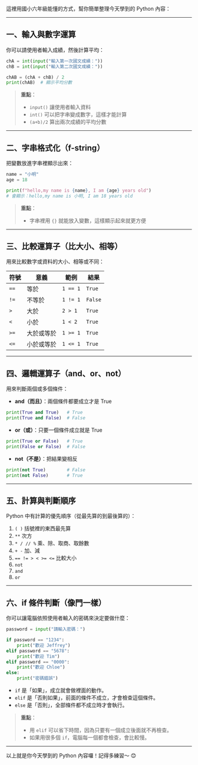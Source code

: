 這裡用國小六年級能懂的方式，幫你簡單整理今天學到的 Python 內容：

---

## 一、輸入與數字運算

你可以請使用者輸入成績，然後計算平均：

```python
chA = int(input("輸入第一次國文成績："))
chB = int(input("輸入第二次國文成績："))

chAB = (chA + chB) / 2
print(chAB)  # 顯示平均分數
```

> **重點**：
>
> - `input()` 讓使用者輸入資料
> - `int()` 可以把字串變成數字，這樣才能計算
> - `(a+b)/2` 算出兩次成績的平均分數

---

## 二、字串格式化（f-string）

把變數放進字串裡顯示出來：

```python
name = "小明"
age = 18

print(f"hello,my name is {name}, I am {age} years old")
# 會顯示：hello,my name is 小明, I am 18 years old
```

> **重點**：
>
> - 字串裡用 `{}` 就能放入變數，這樣顯示起來就更方便

---

## 三、比較運算子（比大小、相等）

用來比較數字或資料的大小、相等或不同：

| 符號 | 意義       | 範例     | 結果    |
| ---- | ---------- | -------- | ------- |
| `==` | 等於       | `1 == 1` | `True`  |
| `!=` | 不等於     | `1 != 1` | `False` |
| `>`  | 大於       | `2 > 1`  | `True`  |
| `<`  | 小於       | `1 < 2`  | `True`  |
| `>=` | 大於或等於 | `1 >= 1` | `True`  |
| `<=` | 小於或等於 | `1 <= 1` | `True`  |

---

## 四、邏輯運算子（and、or、not）

用來判斷兩個或多個條件：

- **and（而且）**：兩個條件都要成立才是 True

```python
print(True and True)   # True
print(True and False)  # False
```

- **or（或）**：只要一個條件成立就是 True

```python
print(True or False)   # True
print(False or False)  # False
```

- **not（不是）**：把結果變相反

```python
print(not True)        # False
print(not False)       # True
```

---

## 五、計算與判斷順序

Python 中有計算的優先順序（從最先算的到最後算的）：

1. `( )` 括號裡的東西最先算
2. `**` 次方
3. `* / // %` 乘、除、取商、取餘數
4. `+ -` 加、減
5. `== != > < >= <=` 比較大小
6. `not`
7. `and`
8. `or`

---

## 六、if 條件判斷（像門一樣）

你可以讓電腦依照使用者輸入的密碼來決定要做什麼：

```python
password = input("請輸入密碼：")

if password == "1234":
    print("歡迎 Jeffrey")
elif password == "5678":
    print("歡迎 Tim")
elif password == "0000":
    print("歡迎 Chloe")
else:
    print("密碼錯誤")
```

- `if` 是「如果」，成立就會做裡面的動作。
- `elif` 是「否則如果」，前面的條件不成立，才會檢查這個條件。
- `else` 是「否則」，全部條件都不成立時才會執行。

> **重點**：
>
> - 用 `elif` 可以省下時間，因為只要有一個成立後面就不再檢查。
> - 如果用很多個 `if`，電腦每一個都會檢查，會比較慢。

---

以上就是你今天學到的 Python 內容囉！記得多練習～ 😊
